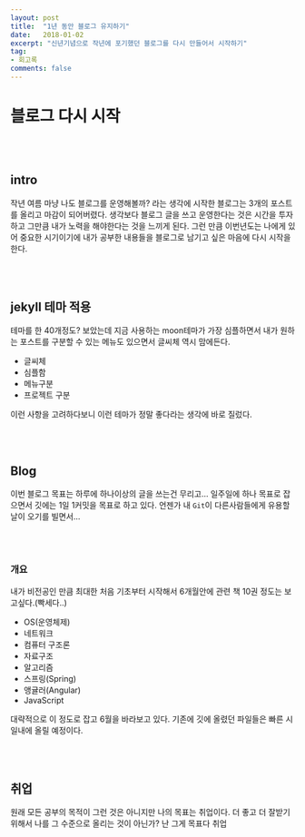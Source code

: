 ```yaml
---
layout: post
title:  "1년 동안 블로그 유지하기"
date:   2018-01-02
excerpt: "신년기념으로 작년에 포기했던 블로그를 다시 만들어서 시작하기"
tag:
- 회고록
comments: false
---
```


# 블로그 다시 시작

</br>
</br>

## intro

작년 여름 마냥 나도 블로그를 운영해볼까? 라는 생각에 시작한 블로그는 3개의 포스트를 올리고 마감이 되어버렸다. 생각보다 블로그 글을 쓰고 운영한다는 것은 시간을 투자하고 그만큼 내가 노력을 해야한다는 것을 느끼게 된다. 그런 만큼 이번년도는 나에게 있어 중요한 시기이기에 내가 공부한 내용들을 블로그로 남기고 싶은 마음에 다시 시작을 한다.

</br>
</br>

## jekyll 테마 적용

테마를 한 40개정도? 보았는데 지금 사용하는 moon테마가 가장 심플하면서 내가 원하는 포스트를 구분할 수 있는 메뉴도 있으면서 글씨체 역시 맘에든다.

- 글씨체
- 심플함
- 메뉴구분
- 프로젝트 구분

이런 사항을 고려하다보니 이런 테마가 정말 좋다라는 생각에 바로 질렀다.

</br>
</br>

## Blog

이번 블로그 목표는 하루에 하나이상의 글을 쓰는건 무리고... 일주일에 하나 목표로 잡으면서 깃에는 1일 1커밋을 목표로 하고 있다. 언젠가 내 `Git`이 다른사람들에게 유용할 날이 오기를 빌면서...

</br>
</br>

### 개요

내가 비전공인 만큼 최대한 처음 기초부터 시작해서 6개월안에 관련 책 10권 정도는 보고싶다.(빡세다..)

- OS(운영체제)
- 네트워크
- 컴퓨터 구조론
- 자료구조
- 알고리즘
- 스프링(Spring)
- 앵귤러(Angular)
- JavaScript


대략적으로 이 정도로 잡고 6월을 바라보고 있다. 기존에 깃에 올렸던 파일들은 빠른 시일내에 올릴 예정이다.

</br>
</br>

## 취업

원래 모든 공부의 목적이 그런 것은 아니지만 나의 목표는 취업이다. 더 좋고 더 잘받기 위해서 나를 그 수준으로 올리는 것이 아닌가? 난 그게 목표다 취업
